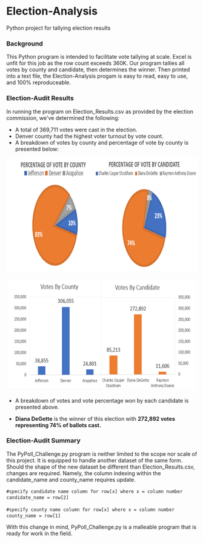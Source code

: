 # Election-Analysis
Python project for tallying election results

### Background
This Python program is intended to facilitate vote tallying at scale. Excel is unfit for this job as the row count exceeds 360K. Our program tallies all votes by county and candidate, then determines the winner. Then printed into a text file, the Election-Analysis progam is easy to read, easy to use, and 100% reproduceable.

### Election-Audit Results
In running the program on Election_Results.csv as provided by the election commission, we've determined the following:
* A total of 369,711 votes were cast in the election.
* Denver county had the highest voter turnout by vote count.
* A breakdown of votes by county and percentage of vote by county is presented below:
<p align="center">
  <img width="800" height="300" src="https://github.com/DenverSherman/Election-Analysis/blob/master/resources/Voter_Breakdown.png">
</p>
<p align="center">
  <img width="650" height="300" src="https://github.com/DenverSherman/Election-Analysis/blob/master/resources/Total_Vote_Breakdown.png">
</p>

* A breakdown of votes and vote percentage won by each candidate is presented above.

* **Diana DeGette** is the winner of this election with **272,892 votes representing 74% of ballots cast.**

### Election-Audit Summary
The PyPoll_Challenge.py program is neither limited to the scope nor scale of this project. It is equipped to handle another dataset of the same form. Should the shape of the new dataset be different than Election_Results.csv, changes are required. Namely, the column indexing within the candidate_name and county_name requires update.
```
#specify candidate name column for row[x] where x = column number
candidate_name = row[2]

#specify county name column for row[x] where x = column number
county_name = row[1]
```
With this change in mind, PyPoll_Challenge.py is a malleable program that is ready for work in the field.
